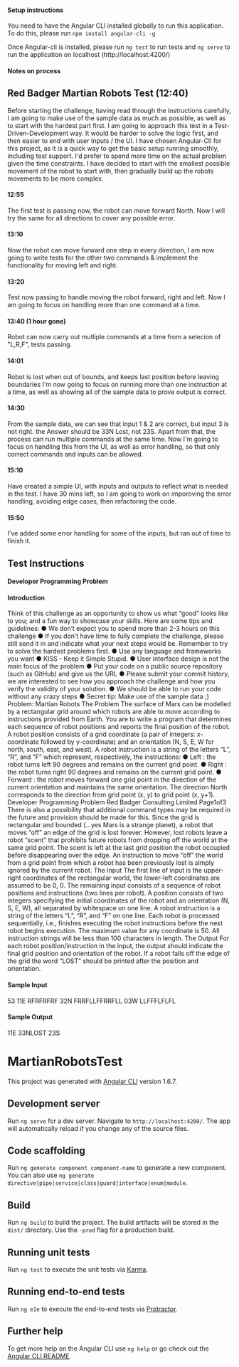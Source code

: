 #### Setup instructions

You need to have the Angular CLI installed globally to run this application. To do this, please run
```npm install angular-cli -g```

Once Angular-cli is installed, please run 
```ng test``` to run tests and ```ng serve``` to run the application on localhost (http://localhost:4200/) 

#### Notes on process

## Red Badger Martian Robots Test (12:40)

Before starting the challenge, having read through the instructions carefully, I am going to make use of the sample data as much as possible, as well as to start with the hardest part first. I am going to approach this test in a Test-Driven-Development way. It would be harder to solve the logic first, and then easier to end with user Inputs / the UI. 
I have chosen Angular-ClI for this project, as it is a quick way to get the basic setup running smoothly, including test support. I'd prefer to spend more time on the actual problem given the time constraints. 
I have decided to start with the smallest possible movement of the robot to start with, then gradually build up the robots movements to be more complex. 

#### 12:55
The first test is passing now, the robot can move forward North. Now I will try the same for all directions to cover any possible error.

#### 13:10
Now the robot can move forward one step in every direction, I am now going to write tests for the other two commands & implement the functionality for moving left and right. 

#### 13:20
Test now passing to handle moving the robot forward, right and left. Now I am going to focus on handling more than one command at a time. 

#### 13:40 (1 hour gone)
Robot can now carry out mutliple commands at a time from a selecion of "L,R,F", tests passing. 

#### 14:01 
Robot is lost when out of bounds, and keeps last position before leaving boundaries
I'm now going to focus on running more than one instruction at a time, as well as showing all of the sample data to prove output is correct. 

#### 14:30
From the sample data, we can see that input 1 & 2 are correct, but input 3 is not right. the Answer should be 33N Lost, not 23S. 
Apart from that, the process can run multiple commands at the same time. Now I'm going to focus on handling this from the UI, as well as error handling, so that only correct commands and inputs can be allowed. 

#### 15:10
Have created a simple UI, with inputs and outputs to reflect what is needed in the test. I have 30 mins left, so I am going to work on imporoving the error handling, avoiding edge cases, then refactoring the code. 

#### 15:50
I've added some error handling for some of the inputs, but ran out of time to finish it.


## Test Instructions
#### Developer Programming Problem
#### Introduction
Think of this challenge as an opportunity to show us what “good” looks like to you; and a fun way to showcase your skills.
Here are some tips and guidelines:
● We don’t expect you to spend more than 2-3 hours on this challenge
● If you don’t have time to fully complete the challenge, please still send it in and
indicate what your next steps would be. Remember to try to solve the hardest
problems first.
● Use any language and frameworks you want
● KISS - Keep it Simple Stupid.
● User interface design is not the main focus of the problem
● Put your code on a public source repository (such as GitHub) and give us the URL
● Please submit your commit history, we are interested to see how you approach the
challenge and how you verify the validity of your solution.
● We should be able to run your code without any crazy steps
● Secret tip: Make use of the sample data ;)
Problem: Martian Robots
The Problem
The surface of Mars can be modelled by a rectangular grid around which robots are able to move according to instructions provided from Earth. You are to write a program that determines each sequence of robot positions and reports the final position of the robot.
A robot position consists of a grid coordinate (a pair of integers: x-coordinate followed by y-coordinate) and an orientation (N, S, E, W for north, south, east, and west).
A robot instruction is a string of the letters “L”, “R”, and “F” which represent, respectively, the instructions:
● Left : the robot turns left 90 degrees and remains on the current grid point.
● Right : the robot turns right 90 degrees and remains on the current grid point.
● Forward : the robot moves forward one grid point in the direction of the current
orientation and maintains the same orientation.
The direction North corresponds to the direction from grid point (x, y) to grid point (x, y+1).
 Developer Programming Problem Red Badger Consulting Limited
Page1of3
 There is also a possibility that additional command types may be required in the future and provision should be made for this.
Since the grid is rectangular and bounded (...yes Mars is a strange planet), a robot that moves “off” an edge of the grid is lost forever. However, lost robots leave a robot “scent” that prohibits future robots from dropping off the world at the same grid point. The scent is left at the last grid position the robot occupied before disappearing over the edge. An instruction to move “off” the world from a grid point from which a robot has been previously lost is simply ignored by the current robot.
The Input
The first line of input is the upper-right coordinates of the rectangular world, the lower-left coordinates are assumed to be 0, 0.
The remaining input consists of a sequence of robot positions and instructions (two lines per robot). A position consists of two integers specifying the initial coordinates of the robot and an orientation (N, S, E, W), all separated by whitespace on one line. A robot instruction is a string of the letters “L”, “R”, and “F” on one line.
Each robot is processed sequentially, i.e., finishes executing the robot instructions before the next robot begins execution.
The maximum value for any coordinate is 50.
All instruction strings will be less than 100 characters in length.
The Output
For each robot position/instruction in the input, the output should indicate the final grid position and orientation of the robot. If a robot falls off the edge of the grid the word “LOST” should be printed after the position and orientation.

#### Sample Input
53
11E RFRFRFRF
32N FRRFLLFFRRFLL
03W LLFFFLFLFL

#### Sample Output
11E
33NLOST 23S




# MartianRobotsTest

This project was generated with [Angular CLI](https://github.com/angular/angular-cli) version 1.6.7.

## Development server

Run `ng serve` for a dev server. Navigate to `http://localhost:4200/`. The app will automatically reload if you change any of the source files.

## Code scaffolding

Run `ng generate component component-name` to generate a new component. You can also use `ng generate directive|pipe|service|class|guard|interface|enum|module`.

## Build

Run `ng build` to build the project. The build artifacts will be stored in the `dist/` directory. Use the `-prod` flag for a production build.

## Running unit tests

Run `ng test` to execute the unit tests via [Karma](https://karma-runner.github.io).

## Running end-to-end tests

Run `ng e2e` to execute the end-to-end tests via [Protractor](http://www.protractortest.org/).

## Further help

To get more help on the Angular CLI use `ng help` or go check out the [Angular CLI README](https://github.com/angular/angular-cli/blob/master/README.md).
